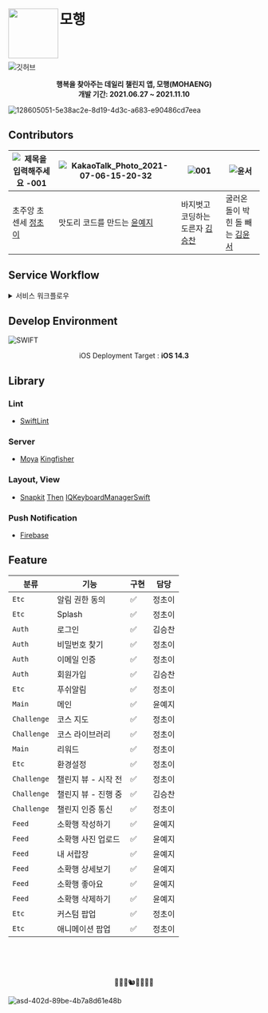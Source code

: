 # 모행<img src="https://user-images.githubusercontent.com/28949235/140954005-a89104e3-fae3-4eb5-ad36-b80dcec98eb5.png" align=left width=100>



<br>
<br>

![깃허브](https://user-images.githubusercontent.com/28949235/140954031-3b5af5ea-235b-4ebc-8e0e-3477d14ac5e0.png)

</p><div align=center>

<b> 행복을 찾아주는 데일리 챌린지 앱, 모행(MOHAENG)</b><br>
<b>개발 기간: 2021.06.27 ~ 2021.11.10</b>

</div>

![128605051-5e38ac2e-8d19-4d3c-a683-e90486cd7eea](https://user-images.githubusercontent.com/28949235/140956409-827ec41f-b29e-43de-b28a-403a0fec9a7e.png)


## Contributors

| ![제목을 입력해주세요 -001](https://user-images.githubusercontent.com/28949235/124549726-8b4e5b80-de6a-11eb-9bb4-2276af6012c1.png) | ![KakaoTalk_Photo_2021-07-06-15-20-32](https://user-images.githubusercontent.com/28949235/124551860-b71f1080-de6d-11eb-8c6b-7c416886fa20.png) | ![001](https://user-images.githubusercontent.com/28949235/124551273-da958b80-de6c-11eb-913d-c8436a0c1220.png) | ![윤서](https://user-images.githubusercontent.com/28949235/140469545-c5b8f553-9d13-4d56-80ad-5cb356e51bf4.png) |
| ------------------------------------------------------------ | ------------------------------------------------------------ | ------------------------------------------------------------ | ------------------------------------------------------------ |
| 초주앙 초센세 [정초이](https://github.com/iamcho2)           | 맛도리 코드를 만드는 [윤예지](https://github.com/yunyezl)    | 바지벗고 코딩하는 도른자 [김승찬](https://github.com/seungchan2) | 굴러온 돌이 박힌 돌 빼는 [김윤서](https://github.com/ezidayzi) |

## Service Workflow

<details>
  <summary> 서비스 워크플로우 </summary>
	<div markdown="1">
    <img src="https://user-images.githubusercontent.com/28949235/125818953-985f2d8b-442d-41e6-833c-c82aaa95f672.png" alt="image" />
	<img src="https://user-images.githubusercontent.com/28949235/125819660-29a88675-1b4d-4a72-b358-5917d71b4f6b.png" />
	<img src="https://user-images.githubusercontent.com/28949235/125819715-3f5a355f-5ee7-4465-999d-455550becd82.png" />
  <img src=" https://user-images.githubusercontent.com/28949235/125819741-01e68d6d-3f88-4af2-8853-4d7e90fd2c9a.png" />
	<img src="https://user-images.githubusercontent.com/28949235/125819780-cc436895-16f9-4b6c-b90b-9666e15fd5b5.png" />
	<img src="https://user-images.githubusercontent.com/28949235/125819804-3249000b-28f8-4897-a30c-b00a8b71f844.png" />
  <img src="https://user-images.githubusercontent.com/28949235/125819842-019d3d42-0af6-4775-8b3e-276752416deb.png" />
  </div>
</details>




## Develop Environment

![SWIFT](https://img.shields.io/static/v1?style=for-the-badge&logo=swift&message=SWIFT5&label=&color=FA7343&labelColor=000000)

<center>iOS Deployment Target : <b>iOS 14.3</b></center>

## Library

### Lint

* [SwiftLint](https://github.com/realm/SwiftLint)

### Server

* [Moya](https://github.com/Moya/Moya) [Kingfisher](https://github.com/onevcat/Kingfisher)

### Layout, View

* [Snapkit](https://github.com/SnapKit/SnapKit) [Then](https://github.com/devxoul/Then) [IQKeyboardManagerSwift]()

### Push Notification
* [Firebase](https://github.com/firebase/)


## Feature

| 분류        | 기능                | 구현 | 담당   |
| ----------- | ------------------- | ---- | ------ |
| `Etc`       | 알림 권한 동의      | ✅    | 정초이 |
| `Etc`       | Splash              | ✅    | 정초이 |
| `Auth`      | 로그인              | ✅    | 김승찬 |
| `Auth`      | 비밀번호 찾기       | ✅    | 정초이 |
| `Auth`      | 이메일 인증         | ✅    | 정초이 |
| `Auth`      | 회원가입            | ✅    | 김승찬 |
| `Etc`       | 푸쉬알림            | ✅    | 정초이 |
| `Main`      | 메인                | ✅    | 윤예지 |
| `Challenge` | 코스 지도           | ✅    | 정초이 |
| `Challenge` | 코스 라이브러리     | ✅    | 정초이 |
| `Main`      | 리워드              | ✅    | 정초이 |
| `Etc`       | 환경설정            | ✅    | 정초이 |
| `Challenge` | 챌린지 뷰 - 시작 전 | ✅    | 정초이 |
| `Challenge` | 챌린지 뷰 - 진행 중 | ✅    | 김승찬 |
| `Challenge` | 챌린지 인증 통신    | ✅    | 정초이 |
| `Feed`      | 소확행 작성하기     | ✅    | 윤예지 |
| `Feed`      | 소확행 사진 업로드  | ✅    | 윤예지 |
| `Feed`      | 내 서랍장           | ✅    | 윤예지 |
| `Feed`      | 소확행 상세보기     | ✅    | 윤예지 |
| `Feed`      | 소확행 좋아요       | ✅    | 윤예지 |
| `Feed`      | 소확행 삭제하기     | ✅    | 윤예지 |
| `Etc`       | 커스텀 팝업         | ✅    | 정초이 |
| `Etc`       | 애니메이션 팝업     | ✅    | 정초이 |

<br><br><br>
</p><div align=center>

🦝🐻🦔🐿🐥🐰🐘💛

</div>

![asd-402d-89be-4b7a8d61e48b](https://user-images.githubusercontent.com/28949235/140958826-b2d010b0-4735-4309-a01e-7d0875bd1bcd.png)

